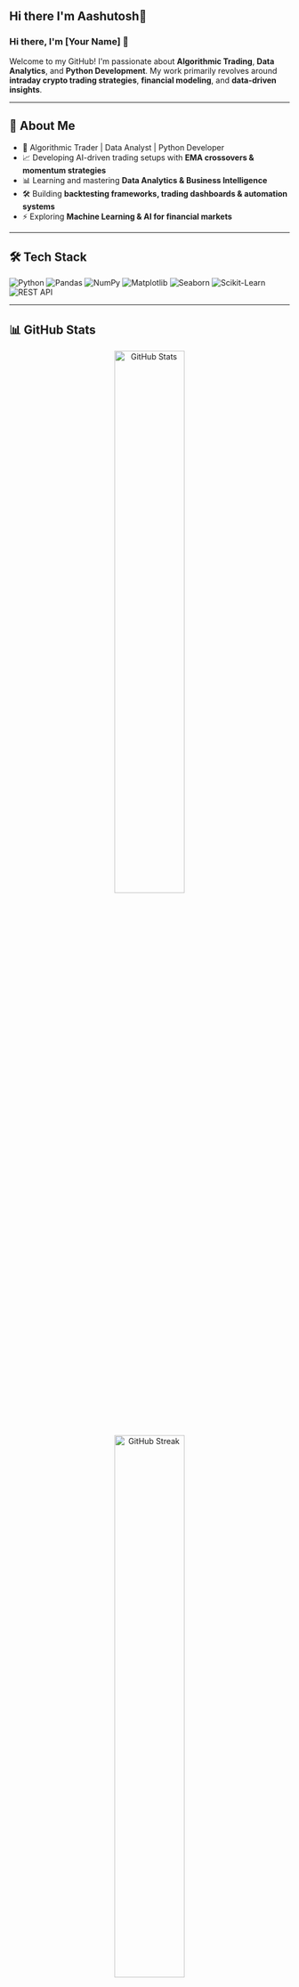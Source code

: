 ## Hi there I'm Aashutosh👋

### Hi there, I'm [Your Name] 👋

Welcome to my GitHub! I'm passionate about **Algorithmic Trading**, **Data Analytics**, and **Python Development**. My work primarily revolves around **intraday crypto trading strategies**, **financial modeling**, and **data-driven insights**. 

---

## 🚀 About Me
- 🎯 Algorithmic Trader | Data Analyst | Python Developer
- 📈 Developing AI-driven trading setups with **EMA crossovers & momentum strategies**
- 📊 Learning and mastering **Data Analytics & Business Intelligence**
- 🛠️ Building **backtesting frameworks, trading dashboards & automation systems**
- ⚡ Exploring **Machine Learning & AI for financial markets**

---

## 🛠️ Tech Stack

![Python](https://img.shields.io/badge/Python-3776AB?style=for-the-badge&logo=python&logoColor=white)
![Pandas](https://img.shields.io/badge/Pandas-150458?style=for-the-badge&logo=pandas&logoColor=white)
![NumPy](https://img.shields.io/badge/NumPy-013243?style=for-the-badge&logo=numpy&logoColor=white)
![Matplotlib](https://img.shields.io/badge/Matplotlib-11557C?style=for-the-badge&logo=plotly&logoColor=white)
![Seaborn](https://img.shields.io/badge/Seaborn-3776AB?style=for-the-badge&logo=python&logoColor=white)
![Scikit-Learn](https://img.shields.io/badge/Scikit%20Learn-F7931E?style=for-the-badge&logo=scikitlearn&logoColor=white)
![REST API](https://img.shields.io/badge/REST_API-02569B?style=for-the-badge&logo=fastapi&logoColor=white)

---

## 📊 GitHub Stats

<p align="center">
  <img src="https://github-readme-stats.vercel.app/api?username=Aashu-destined&show_icons=true&theme=radical" alt="GitHub Stats" width="50%" />
  <img src="https://github-readme-streak-stats.herokuapp.com/?user=Aashu-destined&theme=radical" alt="GitHub Streak" width="50%" />
  <img src="https://github-readme-stats.vercel.app/api/top-langs/?username=Aashu-destined&layout=compact&theme=radical" alt="Top Languages" width="50%" />
</p>

---

## 🌍 Connect With Me

[![LinkedIn](https://img.shields.io/badge/LinkedIn-0A66C2?style=for-the-badge&logo=linkedin&logoColor=white)]([https://linkedin.com/in/your-profile](https://www.linkedin.com/in/aashutosh-namdeo-279883354/))
[![Twitter](https://img.shields.io/badge/Twitter-1DA1F2?style=for-the-badge&logo=twitter&logoColor=white)](https://twitter.com/your-profile)
[![Medium](https://img.shields.io/badge/Medium-000000?style=for-the-badge&logo=medium&logoColor=white)](https://medium.com/@your-profile)
[![Website](https://img.shields.io/badge/Website-FF5722?style=for-the-badge&logo=google-chrome&logoColor=white)](https://your-website.com)

---

🔭 **Currently Working On**: 
- 📌 **AI-powered trading automation**
- 📌 **Backtesting high-frequency strategies**
- 📌 **Data visualization & analytics dashboards**

💡 **Always learning**: Machine Learning, Algorithmic Trading, and Data Science 📚

🚀 **Let’s connect and build something amazing together!**

---

⭐ **If you like what I do, consider giving a star to my projects!** ⭐





<!--
**Aashu-destined/Aashu-destined** is a ✨ _special_ ✨ repository because its `README.md` (this file) appears on your GitHub profile.
👨‍💻 #SelfTaught Data Analyst.

## GitHub Stats
![GitHub Stats](https://github-readme-stats.vercel.app/api?username=Aashu-destined&repo=Aashu-destined)

## Languages Used:
![Top Langs](https://github-readme-stats.vercel.app/api/top-langs/?username=Aashu-destined)

Here are some ideas to get you started:

- 🔭 I’m currently working on ...
- 🌱 I’m currently learning ...
- 👯 I’m looking to collaborate on ...
- 🤔 I’m looking for help with ...
- 💬 Ask me about ...
- 📫 How to reach me: ...
- 😄 Pronouns: ...
- ⚡ Fun fact: ...
-->
